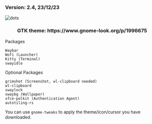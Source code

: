 ### Version: 2.4, 23/12/23
![dots](https://raw.githubusercontent.com/XandrCopyrighted/XandrCopyrighted/main/pictures%20for%20repos%2C%20i%20guess/dots.jpg)
<h3 align="center">GTK theme: https://www.gnome-look.org/p/1996675</h3>

Packages

    Waybar
    Wofi (Launcher)
    Kitty (Terminal)
    swayidle

Optional Packages

    grimshot (Screenshot, wl-clipboard needed)
    wl-clipboard
    swaylock
    swaybg (Wallpaper)
    xfce-polkit (Authentication Agent)
    autotiling-rs

You can use `gnome-tweaks` to apply the theme/icon/cursor you have downloaded.
